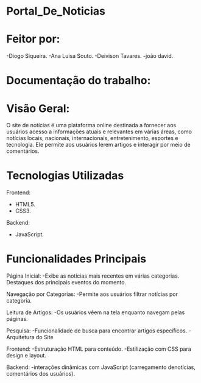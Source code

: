 # Portal_De_Noticias

# Feitor por:
-Diogo Siqueira.
-Ana Luisa Souto.
-Deivison Tavares.
-joão david.

# Documentação do trabalho:

# Visão Geral:
O site de notícias é uma plataforma online destinada a fornecer aos usuários acesso a informações atuais e relevantes em várias áreas, como notícias locais, nacionais, internacionais, entretenimento, esportes e tecnologia. Ele permite aos usuários lerem artigos  e interagir por meio de comentários.

# Tecnologias Utilizadas

Frontend:
- HTML5.
- CSS3.

Backend:
- JavaScript.

# Funcionalidades Principais

Página Inicial:
-Exibe as notícias mais recentes em várias categorias.
Destaques dos principais eventos do momento.

Navegação por Categorias:
-Permite aos usuários filtrar notícias por categoria.

Leitura de Artigos:
-Os usuários vêem na tela enquanto navegam pelas páginas.

Pesquisa:
-Funcionalidade de busca para encontrar artigos específicos.
-Arquitetura do Site

Frontend:
-Estruturação HTML para conteúdo.
-Estilização com CSS para design e layout.

Backend:
-interações dinâmicas com JavaScript (carregamento denotícias, comentários dos usuários).
